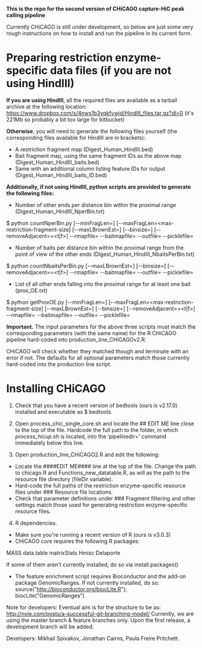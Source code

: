 **This is the repo for the second version of CHiCAGO capture-HiC peak calling pipeline** 

Currently CHiCAGO is still under development, so below are just some very rough instructions on how to install and run the pipeline in its current form.

Preparing restriction enzyme-specific data files (if you are not using HindIII)
=======================

**If you are using HindIII**, all the required files are available as a tarball archive at the following location:
https://www.dropbox.com/s/4nws1b3yqkfvwjd/HindIII_files.tar.gz?dl=0 (it's 221Mb so probably a bit too large for bitbucket)

**Otherwise**, you will need to generate the following files yourself (the corresponding files available for HindIII are in brackets):

- A restriction fragment map (Digest_Human_HindIII.bed)
- Bait fragment map, using the same fragment IDs as the above map (Digest_Human_HindIII_baits.bed)
- Same with an additional column listing feature IDs for output (Digest_Human_HindIII_baits_ID.bed)

**Additionally, if not using HindIII, python scripts are provided to generate the following files:**

- Number of other ends per distance bin within the proximal range (Digest_Human_HindIII_NperBin.txt)

$ python countNperBin.py [--minFragLen=<min-restriction-fragment-size>] [--maxFragLen=<max-restriction-fragment-size] [--maxLBrownEst=<max-distance-for-estimating-brownian-noise>] 
                         [--binsize=<bin-size-in-bps-for-Brownian-noise-parameter-estimation>] [--removeAdjacent==<t|f>] 
						 --rmapfile=<restriction-fragment-map-filename> --baitmapfile=<bait-fragment-map-filename> --outfile=<output-filename> --picklefile=<output-python-pickle-file-name>

- Number of baits per distance bin within the proximal range from the point of view of the other ends (Digest_Human_HindIII_NbaitsPerBin.txt)

$ python countNbaitsPerBin.py [--maxLBrownEst=<max-distance-for-estimating-brownian-noise>] [--binsize=<bin-size-in-bps-for-Brownian-noise-parameter-estimation>] [--removeAdjacent==<t|f>] 
						 --rmapfile=<restriction-fragment-map-filename> --baitmapfile=<bait-fragment-map-filename> --outfile=<output-filename> --picklefile=<output-python-pickle-file-name>

- List of all other ends falling into the proximal range for at least one bait (prox_OE.txt)

$ python getProxOE.py [--minFragLen=<min-restriction-fragment-size>] [--maxFragLen=<max-restriction-fragment-size] [--maxLBrownEst=<max-distance-for-estimating-brownian-noise>]  [--binsize=<bin-size-in-bps-for-Brownian-noise-parameter-estimation>] [--removeAdjacent==<t|f>] 
--rmapfile=<restriction-fragment-map-filename> --baitmapfile=<bait-fragment-map-filename> --outfile=<output-filename> --picklefile=<output-python-pickle-file-name>

**Important.** The input parameters for the above three scripts must match the corresponding parameters (with the same name) for the R CHiCAGO pipeline hard-coded into production_line_CHiCAGOv2.R. 

CHiCAGO will check whether they matched though and terminate with an error if not. The defaults for all optional parameters match those currently hard-coded into the production line script.

Installing CHiCAGO
===============

1. Check that you have a recent version of bedtools (ours is v2.17.0) installed and executable as $ bedtools.

2. Open process_chic_single_core.sh and locate the ## EDIT ME line close to the top of the file. Hardcode the full path to the folder, in which *process_hicup.sh* is located, into the ‘pipelinedir=’ command immediately below this line. 

3. Open production_line_CHiCAGO2.R and edit the following:
 - Locate the ####EDIT ME#### line at the top of the file. Change the path to chicago.R and Functions_new_datatable.R, as will as the path to the resource file directory (fileDir variable).
 - Hard-code the full paths of the restriction enzyme-specific resource files under ### Resource file locations.
 - Check that parameter definitions under ### Fragment filtering and other settings match those used for generating restriction enzyme-specific resource files.

4. R dependencies.
 - Make sure you're running a recent version of R (ours is v3.0.3) 
 - CHiCAGO core requires the following R packages:

MASS
data.table
matrixStats
Hmisc
Delaporte

If some of them aren't currently installed, do so via install.packages()

  - The feature enrichment script requires Bioconductor and the add-on package GenomicRanges.
If not currently installed, do so: 
 source("http://bioconductor.org/biocLite.R"); biocLite("GenomicRanges") 




Note for developers: Eventual aim is for the structure to be as: http://nvie.com/posts/a-successful-git-branching-model/
Currently, we are using the master branch & feature branches only. Upon the first release, a development branch will be added.

Developers: Mikhail Spivakov, Jonathan Cairns, Paula Freire Pritchett.